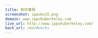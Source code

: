 ```yaml
---
title: 制作事例
screenshot: ippuku15.png
domain: www.ippukuberkeley.com
live_url: http://www.ippukuberkeley.com/
back_url: /en/#works
---
```

